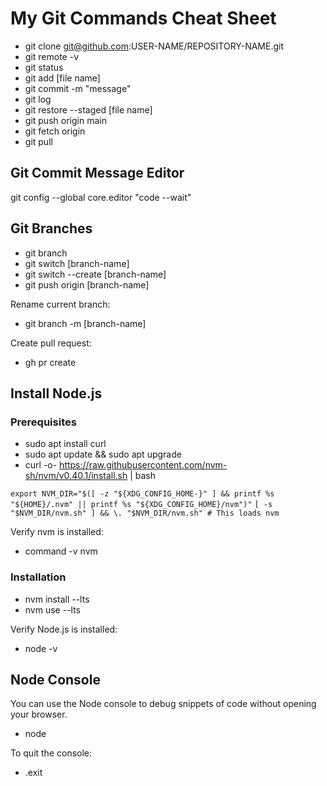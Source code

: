 # My Git Commands Cheat Sheet

- git clone git@github.com:USER-NAME/REPOSITORY-NAME.git
- git remote -v
- git status
- git add [file name]
- git commit -m "message"
- git log
- git restore --staged [file name]
- git push origin main
- git fetch origin
- git pull

## Git Commit Message Editor

git config --global core.editor "code --wait"

## Git Branches

- git branch
- git switch [branch-name]
- git switch --create [branch-name]
- git push origin [branch-name]

Rename current branch:
- git branch -m [branch-name]

Create pull request:
- gh pr create

## Install Node.js

### Prerequisites

- sudo apt install curl
- sudo apt update && sudo apt upgrade
- curl -o- https://raw.githubusercontent.com/nvm-sh/nvm/v0.40.1/install.sh | bash

`export NVM_DIR="$([ -z "${XDG_CONFIG_HOME-}" ] && printf %s "${HOME}/.nvm" || printf %s "${XDG_CONFIG_HOME}/nvm")"`
`[ -s "$NVM_DIR/nvm.sh" ] && \. "$NVM_DIR/nvm.sh" # This loads nvm`

Verify nvm is installed: 
- command -v nvm

### Installation

- nvm install --lts
- nvm use --lts

Verify Node.js is installed:
- node -v

## Node Console

You can use the Node console to debug snippets of code without opening your browser.
- node

To quit the console:
- .exit

